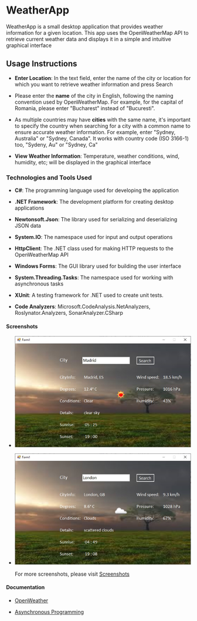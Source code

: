 # WeatherApp

  WeatherApp is a small desktop application that provides weather information for a given location. This app uses the OpenWeatherMap API to retrieve current weather data and displays it in a simple and intuitive graphical interface

## Usage Instructions

  - **Enter Location**: In the text field, enter the name of the city or location for which you want to retrieve weather information and press Search

  - Please enter the **name** of the city in English, following the naming convention used by OpenWeatherMap. For example, for the capital of Romania, please enter "Bucharest" instead of "Bucuresti".

  - As multiple countries may have **cities** with the same name, it's important to specify the country when searching for a city with a common name to ensure accurate weather information. For example, enter "Sydney, Australia" or "Sydney, Canada". It works with country code (ISO 3166-1) too, "Sydeny, Au" or "Sydney, Ca"
    
  - **View Weather Information**: Temperature, weather conditions, wind, humidity, etc; will be displayed in the graphical interface

### Technologies and Tools Used

  - **C#**: The programming language used for developing the application

  - **.NET Framework**: The development platform for creating desktop applications

  - **Newtonsoft.Json**: The library used for serializing and deserializing JSON data

  - **System.IO**: The namespace used for input and output operations

  - **HttpClient**: The .NET class used for making HTTP requests to the OpenWeatherMap API

  - **Windows Forms**: The GUI library used for building the user interface

  - **System.Threading.Tasks**: The namespace used for working with asynchronous tasks

  - **XUnit**: A testing framework for .NET used to create unit tests.
    
  - **Code Analyzers**: Microsoft.CodeAnalysis.NetAnalyzers, Roslynator.Analyzers, SonarAnalyzer.CSharp

#### Screenshots

  - ![City found - Madrid](ScreenShots/madrid.jpg)
    
  - ![City found - London](ScreenShots/london.jpg)

    For more screenshots, please visit [Screenshots](ScreenShots)

#### Documentation

  - [OpenWeather](https://openweathermap.org/guide)
    
  - [Asynchronous Programming](https://learn.microsoft.com/en-us/dotnet/csharp/asynchronous-programming/)

  
